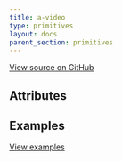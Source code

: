 ```yaml
---
title: a-video
type: primitives
layout: docs
parent_section: primitives
---
```


[View source on GitHub](https://github.com/aframevr/aframe/blob/master/elements/templates/a-video.html)

## Attributes


## Examples


[View examples](https://aframevr.github.io/aframe/examples/)
